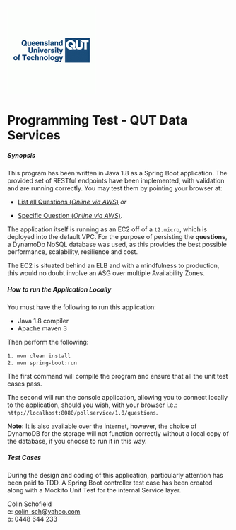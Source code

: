 ![](logo.gif)

# Programming Test - QUT Data Services
##### Synopsis
This program has been written in Java 1.8 as a Spring Boot application. The provided set of RESTful endpoints have been 
implemented, with validation and are running correctly. You may test them by pointing your browser at:  
 
- [List all Questions (*Online via AWS*)](http://13.239.134.226:8080/pollservice/1.0/questions) *or*  
  
- [Specific Question (*Online via AWS*)](http://13.239.134.226:8080/pollservice/1.0/questions/e8ec31a7-e017-4615-a619-d70e7cf806e8).

The application itself is running as an EC2 off of a `t2.micro`, which is deployed into the default VPC. For the purpose of 
persisting the **questions**, a DynamoDb NoSQL database was used, as this provides the best possible performance, scalability, resilience and cost.
 
The EC2 is situated behind an ELB and with a mindfulness to production, this would no doubt involve an ASG over multiple Availability Zones.

##### How to run the Application Locally
You must have the following to run this application:
- Java 1.8 compiler 
- Apache maven 3 

Then perform the following:
```
1. mvn clean install
2. mvn spring-boot:run
```

The first command will compile the program and ensure that all the unit test cases pass. 

The second will run the console application, allowing you to connect locally to the application, should you wish, with your [browser](http://localhost:8080/pollservice/1.0/questions) i.e.: `http://localhost:8080/pollservice/1.0/questions`.
 
**Note:** It is also available over the internet, however, the choice of DynamoDB for the storage will not function correctly without a local copy of the database, if you choose to run it in this way.

##### Test Cases

During the design and coding of this application, particularly attention has been paid to TDD. A Spring​ ​Boot​ ​controller​ ​test​ ​case has been created along with a Mockito Unit Test for the internal Service layer.

Colin Schofield   
e: colin_sch@yahoo.com  
p: 0448 644 233
